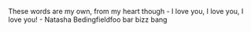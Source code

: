 These words are my own, from my heart though - I love you, I love you, I love you! - Natasha Bedingfieldfoo bar bizz bang
